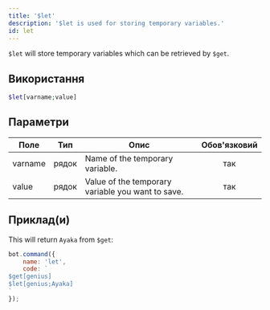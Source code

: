 ```yaml
---
title: '$let'
description: '$let is used for storing temporary variables.'
id: let
---
```


`$let` will store temporary variables which can be retrieved by `$get`.

## Використання

```php
$let[varname;value]
```

## Параметри

| Поле    | Тип   | Опис                                              | Обов'язковий |
| ------- | ----- | ------------------------------------------------- |:------------:|
| varname | рядок | Name of the temporary variable.                   |     так      |
| value   | рядок | Value of the temporary variable you want to save. |     так      |

## Приклад(и)

This will return `Ayaka` from `$get`:

```javascript
bot.command({
    name: 'let',
    code: `
$get[genius]
$let[genius;Ayaka]
`
});
```
